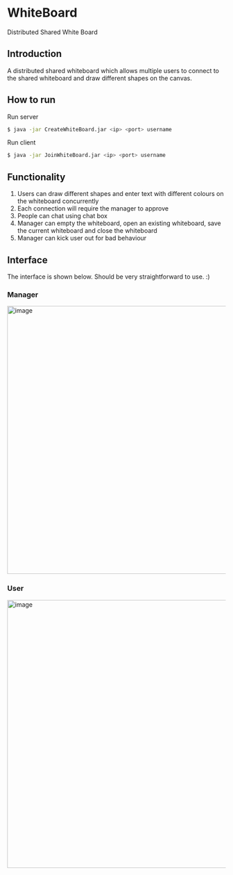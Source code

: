 # WhiteBoard
Distributed Shared White Board

## Introduction
A distributed shared whiteboard which allows multiple users to connect to the shared whiteboard and draw different shapes on the canvas.

## How to run
Run server

```sh
$ java -jar CreateWhiteBoard.jar <ip> <port> username
```

Run client

```sh
$ java -jar JoinWhiteBoard.jar <ip> <port> username
```

## Functionality
1. Users can draw different shapes and enter text with different colours on the whiteboard concurrently
2. Each connection will require the manager to approve
3. People can chat using chat box
4. Manager can empty the whiteboard, open an existing whiteboard, save the current whiteboard and close the whiteboard
5. Manager can kick user out for bad behaviour 

## Interface
The interface is shown below. Should be very straightforward to use.  :)

### Manager 
<img width="617" alt="image" src="https://user-images.githubusercontent.com/88305416/208579645-5abce681-b0bd-42ac-a49c-29c23a54157e.png">

### User
<img width="617" alt="image" src="https://user-images.githubusercontent.com/88305416/208579696-2c98077c-ec4c-4864-a03f-a4f4d4ec32e4.png">
